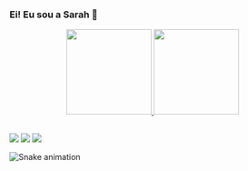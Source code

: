 ### Ei! Eu sou a Sarah 👋

<div align="center">
  <a href="https://github.com/sarahsillvva">
  <img height="150em" src="https://github-readme-stats.vercel.app/api?username=sarahsillvva&show_icons=true&theme=midnight-purple&include_all_commits=true&count_private=true"/>
  <img height="150em" src="https://github-readme-stats.vercel.app/api/top-langs/?username=sarahsillvva&layout=compact&langs_count=7&theme=midnight-purple"/>
</div>
   
  ##
<div> 
  <a href="https://instagram.com/sarahsillvva" target="_blank"><img src="https://img.shields.io/badge/-Instagram-%23E4405F?style=for-the-badge&logo=instagram&logoColor=white" target="_blank"></a>
  <a href = "mailto:sarah.silvaon@gmail.com"><img src="https://img.shields.io/badge/-Gmail-%23333?style=for-the-badge&logo=gmail&logoColor=white" target="_blank"></a>
  <a href="https://www.linkedin.com/in/sarah-silva-a8971b185/" target="_blank"><img src="https://img.shields.io/badge/-LinkedIn-%230077B5?style=for-the-badge&logo=linkedin&logoColor=white" target="_blank"></a> 
  
  ![Snake animation](https://github.com/sarahsillva/sarahsillva/blob/output/github-contribution-grid-snake.svg)
 
</div>
